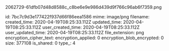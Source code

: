 2062729-61dfb07d48d8588c_c8be6e9e986d439d9f766c96ab6f7359.png

id: 7bc7c9d3e177422f937d66f86eea1586
mime: image/png
filename: 
created_time: 2020-04-19T08:25:33.112Z
updated_time: 2020-04-19T08:25:33.112Z
user_created_time: 2020-04-19T08:25:33.112Z
user_updated_time: 2020-04-19T08:25:33.112Z
file_extension: png
encryption_cipher_text: 
encryption_applied: 0
encryption_blob_encrypted: 0
size: 377108
is_shared: 0
type_: 4